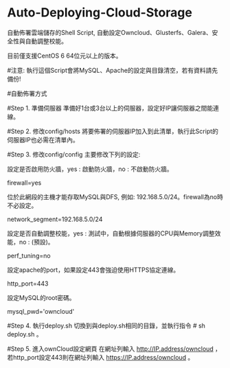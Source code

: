 Auto-Deploying-Cloud-Storage
============================

自動佈署雲端儲存的Shell Script, 自動設定Owncloud、Glusterfs、Galera、安全性與自動調整校能。

目前僅支援CentOS 6 64位元以上的版本。



#注意: 執行這個Script會將MySQL、Apache的設定與目錄清空，若有資料請先備份!


#自動佈署方式

#Step 1. 準備伺服器
準備好1台或3台以上的伺服器，設定好IP讓伺服器之間能連線。

#Step 2. 修改config/hosts
將要佈署的伺服器IP加入到此清單，執行此Script的伺服器IP也必需在清單內。

#Step 3. 修改config/config
主要修改下列的設定:

設定是否啟用防火牆，yes : 啟動防火牆，no : 不啟動防火牆。

firewall=yes


位於此網段的主機才能存取MySQL與DFS, 例如: 192.168.5.0/24。firewall為no時不必設定。

network_segment=192.168.5.0/24


設定是否自動調整校能，yes : 測試中，自動根據伺服器的CPU與Memory調整效能，no : (預設)。

perf_tuning=no

設定apache的port，如果設定443會強迫使用HTTPS協定連線。

http_port=443

設定MySQL的root密碼。

mysql_pwd='owncloud'


#Step 4. 執行deploy.sh
切換到與deploy.sh相同的目錄，並執行指令 # sh deploy.sh 。

#Step 5. 進入ownCloud設定網頁
在網址列輸入 http://IP.address/owncloud ，若http_port設定443則在網址列輸入 https://IP.address/owncloud 。

